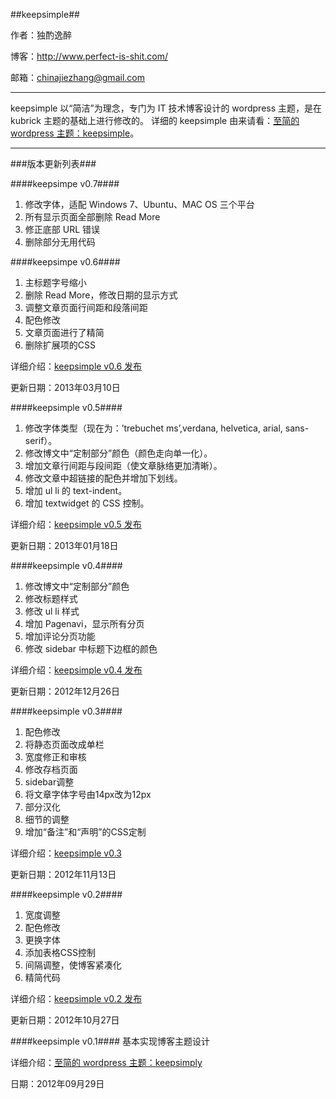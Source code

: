 ##keepsimple##

作者：独酌逸醉

博客：http://www.perfect-is-shit.com/

邮箱：chinajiezhang@gmail.com

---
keepsimple 以“简洁”为理念，专门为 IT 技术博客设计的 wordpress 主题，是在 kubrick 主题的基础上进行修改的。
详细的 keepsimple 由来请看：[至简的 wordpress 主题：keepsimple](http://www.perfect-is-shit.com/2012/09/29/wordpress-theme-keepsimple/)。

---
###版本更新列表###

####keepsimpe v0.7####

1. 修改字体，适配 Windows 7、Ubuntu、MAC OS 三个平台
2. 所有显示页面全部删除 Read More
3. 修正底部 URL 错误
4. 删除部分无用代码

####keepsimpe v0.6####

1. 主标题字号缩小
2. 删除 Read More，修改日期的显示方式
3. 调整文章页面行间距和段落间距
4. 配色修改
5. 文章页面进行了精简
6. 删除扩展项的CSS

详细介绍：[keepsimple v0.6 发布](http://www.perfect-is-shit.com/2013/03/10/wordpress-theme-keepsimplev06/)

更新日期：2013年03月10日

####keepsimple v0.5####

1. 修改字体类型（现在为：’trebuchet ms’,verdana, helvetica, arial, sans-serif）。
2. 修改博文中“定制部分”颜色（颜色走向单一化）。
3. 增加文章行间距与段间距（使文章脉络更加清晰）。
4. 修改文章中超链接的配色并增加下划线。
5. 增加 ul li 的 text-indent。
6. 增加 textwidget 的 CSS 控制。

详细介绍：[keepsimple v0.5 发布](http://www.perfect-is-shit.com/2013/01/18/wordpress-theme-keepsimplev05/)

更新日期：2013年01月18日

####keepsimple v0.4####

1. 修改博文中“定制部分”颜色
2. 修改标题样式
3. 修改 ul li 样式
4. 增加 Pagenavi，显示所有分页
5. 增加评论分页功能
6. 修改 sidebar 中标题下边框的颜色

详细介绍：[keepsimple v0.4 发布](http://www.perfect-is-shit.com/2012/12/26/wordpress-theme-keepsimplev04/)

更新日期：2012年12月26日

####keepsimple v0.3####

1. 配色修改
2. 将静态页面改成单栏
3. 宽度修正和审核
4. 修改存档页面 
5. sidebar调整
6. 将文章字体字号由14px改为12px
7. 部分汉化
8. 细节的调整
9. 增加“备注”和“声明”的CSS定制

详细介绍：[keepsimple v0.3](http://www.perfect-is-shit.com/2012/11/13/wordpress-theme-keepsimplev03/)

更新日期：2012年11月13日 

####keepsimple v0.2####

1. 宽度调整
2. 配色修改
3. 更换字体
4. 添加表格CSS控制
5. 间隔调整，使博客紧凑化
6. 精简代码

详细介绍：[keepsimple v0.2 发布](http://www.perfect-is-shit.com/2012/10/27/wordpress-theme-keepsimplev02/)

更新日期：2012年10月27日 

####keepsimple v0.1####
基本实现博客主题设计

详细介绍：[至简的 wordpress 主题：keepsimply](http://www.perfect-is-shit.com/2012/09/29/wordpress-theme-keepsimple/) 

日期：2012年09月29日 
